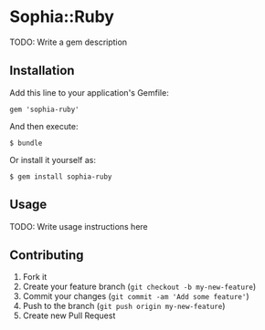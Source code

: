 # Sophia::Ruby

TODO: Write a gem description

## Installation

Add this line to your application's Gemfile:

    gem 'sophia-ruby'

And then execute:

    $ bundle

Or install it yourself as:

    $ gem install sophia-ruby

## Usage

TODO: Write usage instructions here

## Contributing

1. Fork it
2. Create your feature branch (`git checkout -b my-new-feature`)
3. Commit your changes (`git commit -am 'Add some feature'`)
4. Push to the branch (`git push origin my-new-feature`)
5. Create new Pull Request
